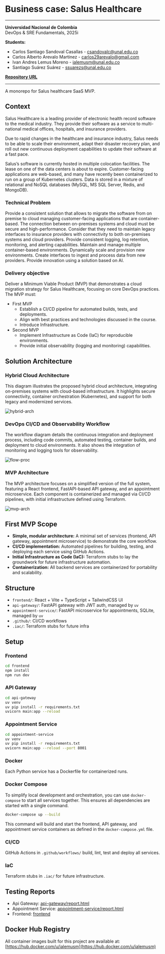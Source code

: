 # Business case: Salus Healthcare
---
**Universidad Nacional de Colombia**<br/>
DevOps & SRE Fundamentals, 2025i

**Students:** 

- Carlos Santiago Sandoval Casallas - csandovalc@unal.edu.co
- Carlos Alberto Arevalo Martinez - carlos29arevalo@gmail.com
- Ivan Andres Lemus Moreno - ialemusm@unal.edu.co
- Santiago Suárez Suárez - ssuarezs@unal.edu.co

[**Repository URL**](https://github.com/devops-2025i/salus-healthcare)

--- 

A monorepo for Salus healthcare SaaS MVP.

## Context

Salus Healthcare is a leading provider of electronic health record software to 
the medical industry. They provide their software as a service to 
multi-national medical offices, hospitals, and insurance providers. 

Due to rapid changes in the healthcare and insurance industry, Salus needs 
to be able to scale their environment, adapt their disaster recovery plan, and 
roll out new continuous deployment capabilities to update their software at a 
fast pace.  

Salus’s software is currently hosted in multiple colocation facilities. The 
lease on one of the data centers is about to expire. Customer-facing 
applications are web-based, and many have recently been containerized to 
run on a group of Kubernetes clusters. Data is stored in a mixture of 
relational and NoSQL databases (MySQL, MS SQL Server, Redis, and 
MongoDB). 

### Technical Problem 

Provide a consistent solution that allows to migrate the software from on 
premise to cloud managing customer-facing applications that are 
container-based. The connection between on-premises systems and cloud 
must be secure and high-performance. Consider that they need to maintain 
legacy interfaces to insurance providers with connectivity to both 
on-premises systems and cloud providers. Provide consistent logging, log 
retention, monitoring, and alerting capabilities. Maintain and manage 
multiple container-based environments. Dynamically scale and provision 
new environments. Create interfaces to ingest and process data from new 
providers. Provide innovation using a solution based on AI.

### Delivery objective

Deliver a Minimum Viable Product (MVP) that demonstrates a cloud migration strategy for Salus Healthcare, focusing on core DevOps practices. The MVP must:

- First MVP
    - Establish a CI/CD pipeline for automated builds, tests, and deployments.
    - Align with best practices and technologies discussed in the course.
    - Introduce Infrastructure.
- Second MVP
    - Implement Infrastructure as Code (IaC) for reproducible environments.
    - Provide initial observability (logging and monitoring) capabilities.


## Solution Architecture

### Hybrid Cloud Architecture

This diagram illustrates the proposed hybrid cloud architecture, integrating on-premises systems with cloud-based infrastructure. It highlights secure connectivity, container orchestration (Kubernetes), and support for both legacy and modernized services.

![hybrid-arch](assets/Arch-diag.png)

### DevOps CI/CD and Observability Workflow

The workflow diagram details the continuous integration and deployment process, including code commits, automated testing, container builds, and deployment to cloud environments. It also shows the integration of monitoring and logging tools for observability.

![flow-proc](assets/flow-proc.png)

### MVP Architecture

The MVP architecture focuses on a simplified version of the full system, featuring a React frontend, FastAPI-based API gateway, and an appointment microservice. Each component is containerized and managed via CI/CD pipelines, with initial infrastructure defined using Terraform.

![mvp-arch](assets/mvp-arch-diag.png)


## First MVP Scope
- **Simple, modular architecture:** A minimal set of services (frontend, API gateway, appointment microservice) to demonstrate the core workflow.
- **CI/CD implementation:** Automated pipelines for building, testing, and deploying each service using GitHub Actions.
- **Initial Infrastructure as Code (IaC):** Terraform stubs to lay the groundwork for future infrastructure automation.
- **Containerization:** All backend services are containerized for portability and scalability.


## Structure

- `frontend/`: React + Vite + TypeScript + TailwindCSS UI
- `api-gateway/`: FastAPI gateway with JWT auth, managed by `uv`
- `appointment-service/`: FastAPI microservice for appointments, SQLite, managed by `uv`
- `.github/`: CI/CD workflows
- `.iac/`: Terraform stubs for future infra


## Setup

### Frontend

```bash
cd frontend
npm install
npm run dev
```

### API Gateway

```bash
cd api-gateway
uv venv
uv pip install -r requirements.txt
uvicorn main:app --reload
```

### Appointment Service

```bash
cd appointment-service
uv venv
uv pip install -r requirements.txt
uvicorn main:app --reload --port 8001
```

### Docker

Each Python service has a Dockerfile for containerized runs.


### Docker Compose

To simplify local development and orchestration, you can use `docker-compose` to start all services together. This ensures all dependencies are started with a single command.

```bash
docker-compose up --build
```

This command will build and start the frontend, API gateway, and appointment service containers as defined in the `docker-compose.yml` file.

### CI/CD

GitHub Actions in `.github/workflows/` build, lint, test and deploy all services.

### IaC

Terraform stubs in `.iac/` for future infrastructure.


## Testing Reports

- Api Gateway: [api-gateway/report.html](https://devops-2025i.github.io/salus-healthcare/api-gateway/report.html)
- Appointment Service: [appointment-service/report.html](https://devops-2025i.github.io/salus-healthcare/appointment-service/report.html)
- Frontend: [frontend](https://devops-2025i.github.io/salus-healthcare/frontend)


## Docker Hub Registry

All container images built for this project are available at:  
[https://hub.docker.com/u/ialemusm](https://hub.docker.com/u/ialemusm)
